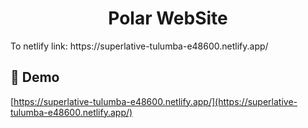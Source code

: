 <h1 align="center" id="title">Polar WebSite</h1>

<p id="description">To netlify link: https://superlative-tulumba-e48600.netlify.app/</p>

<h2>🚀 Demo</h2>

[https://superlative-tulumba-e48600.netlify.app/](https://superlative-tulumba-e48600.netlify.app/)
